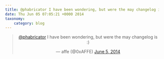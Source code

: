 ```yaml
---
title: @phabricator I have been wondering, but were the may changelog is :)
date: Thu Jun 05 07:05:21 +0000 2014
taxonomy:
    category: blog
---
```

<blockquote class="twitter-tweet" align="center" width="350"><p lang="en" dir="ltr"><a href="https://twitter.com/phabricator">@phabricator</a> I have been wondering, but were the may changelog is :)</p>&mdash; affe (@0xAFFE) <a href="https://twitter.com/0xAFFE/status/474446860942598144">June 5, 2014</a></blockquote>
